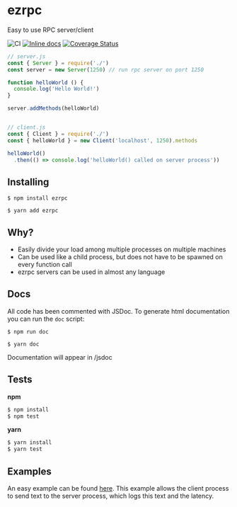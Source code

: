 # ezrpc
Easy to use RPC server/client

![CI](https://github.com/timvandam/ezrpc/workflows/CI/badge.svg?branch=master)
[![Inline docs](http://inch-ci.org/github/timvandam/ezrpc.svg?branch=master)](http://inch-ci.org/github/timvandam/ezrpc)
[![Coverage Status](https://coveralls.io/repos/github/timvandam/ezrpc/badge.svg?branch=master)](https://coveralls.io/github/timvandam/ezrpc?branch=master)

```javascript
// server.js
const { Server } = require('./')
const server = new Server(1250) // run rpc server on port 1250

function helloWorld () {
  console.log('Hello World!')
}

server.addMethods(helloWorld)


// client.js
const { Client } = require('./')
const { helloWorld } = new Client('localhost', 1250).methods

helloWorld()
  .then(() => console.log('helloWorld() called on server process'))
```

## Installing
`$ npm install ezrpc`

`$ yarn add ezrpc`

## Why?
- Easily divide your load among multiple processes on multiple machines
- Can be used like a child process, but does not have to be spawned on every function call
- ezrpc servers can be used in almost any language

## Docs
All code has been commented with JSDoc. To generate html documentation you can run the `doc` script:

`$ npm run doc`

`$ yarn doc`

Documentation will appear in /jsdoc

## Tests
**npm**
```bash
$ npm install
$ npm test
```
**yarn**
```bash
$ yarn install
$ yarn test
```

## Examples
An easy example can be found [here](./example). This example allows the client process to send text to the server process, which logs this text and the latency.
